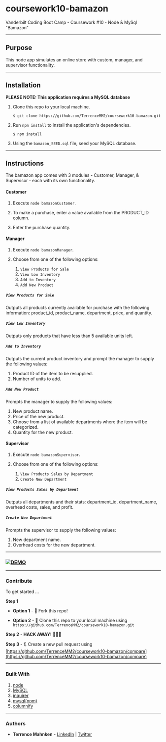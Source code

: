 # coursework10-bamazon
Vanderbilt Coding Boot Camp - Coursework #10 - Node &amp; MySql "Bamazon"

- - -

## Purpose  

This node app simulates an online store with custom, manager, and supervisor functionality.  

- - -

## Installation  

**PLEASE NOTE: This application requires a MySQL database**

1. Clone this repo to your local machine.  

   ```$ git clone https://github.com/TerrenceMM2/coursework10-bamazon.git```  

2. Run `npm install` to install the application's dependencies.  

   ```$ npm install``` 

3. Using the `bamazon_SEED.sql` file, seed your MySQL database.

- - -

## Instructions  

The bamazon app comes with 3 modules - Customer, Manager, & Supervisor - each with its own functionality.

#### Customer  

1. Execute `node bamazonCustomer`.  

2. To make a purchase, enter a value available from the PRODUCT_ID column.  

3. Enter the purchase quantity.  

#### Manager  

1. Execute `node bamazonManager`.  

2. Choose from one of the following options:
   1. `View Products for Sale`
   2. `View Low Inventory`
   3. `Add to Inventory`
   4. `Add New Product`

##### `View Products for Sale`

Outputs all products currently available for purchase with the following information: product_id, product_name, department, price, and quantity.  

##### `View Low Inventory`  

Outputs only products that have less than 5 available units left.  

##### `Add to Inventory`  

Outputs the current product inventory and prompt the manager to supply the following values:
  1. Product ID of the item to be resupplied.
  2. Number of units to add.

##### `Add New Product`

Prompts the manager to supply the following values:
  1. New product name.  
  2. Price of the new product.
  3. Choose from a list of available departments where the item will be categorized.  
  4. Quantity for the new product.  

#### Supervisor  

1. Execute `node bamazonSupervisor`.  

2. Choose from one of the following options:
   1. `View Products Sales by Department`
   2. `Create New Department`

##### `View Products Sales by Department`  

Outputs all departments and their stats: department_id, department_name, overhead costs, sales, and profit.  

##### `Create New Department`  

Prompts the supervisor to supply the following values:
  1. New department name.  
  2. Overhead costs for the new department.

- - -

### [![DEMO](https://i9.ytimg.com/vi/K5pBXHEOusA/hqdefault.jpg?sqp=CJTpsukF&rs=AOn4CLByCZlgeALNJS_WiS1aJmsk0-3K9w)](https://youtu.be/K5pBXHEOusA)

- - -

### Contribute  

To get started ...

**Step 1**

- **Option 1** - 🍴 Fork this repo!

- **Option 2** - 👯 Clone this repo to your local machine using `https://github.com/TerrenceMM2/coursework10-bamazon.git`

**Step 2** - **HACK AWAY!** 🔨🔨🔨

**Step 3** - 🔃 Create a new pull request using [https://github.com/TerrenceMM2/coursework10-bamazon/compare](https://github.com/TerrenceMM2/coursework10-bamazon/compare)

- - -

### Built With
1. [node](https://nodejs.org/en/)
2. [MySQL](https://www.mysql.com/)
3. [inquirer](https://www.npmjs.com/package/inquirer)
4. [mysql(npm)](https://www.npmjs.com/package/mysql)
5. [columnify](https://www.npmjs.com/package/columnify)

- - -

### Authors
* **Terrence Mahnken** - [LinkedIn](https://www.linkedin.com/in/terrencemahnken/) | [Twitter](https://twitter.com/TerrenceMahnken)